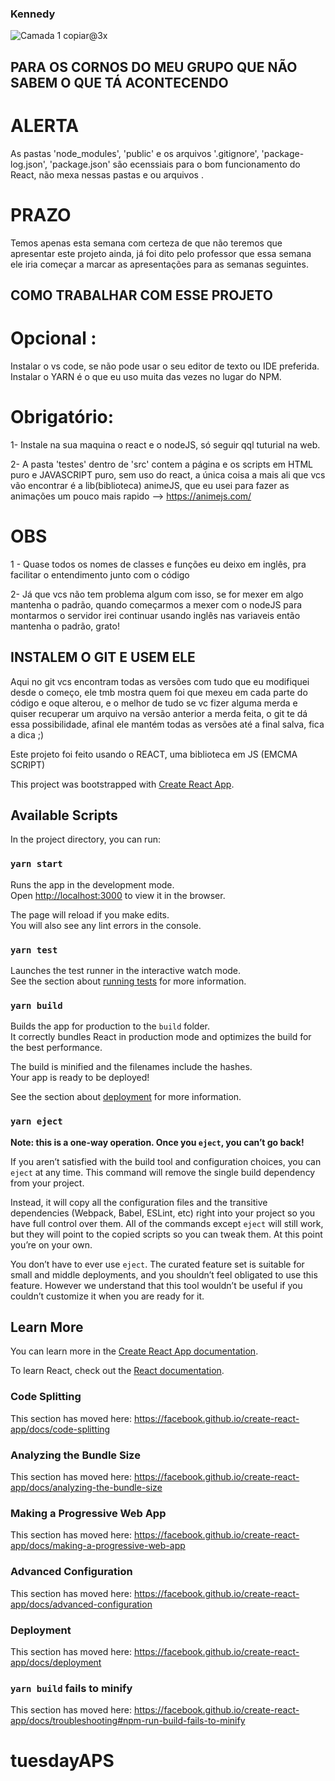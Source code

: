 ### Kennedy

![Camada 1 copiar@3x](https://user-images.githubusercontent.com/56175244/66710915-2d094d00-ed58-11e9-8f83-ee4532db9032.png)


## PARA OS CORNOS DO MEU GRUPO QUE NÃO SABEM O QUE TÁ ACONTECENDO 

# ALERTA 
As pastas 'node_modules', 'public' e os arquivos '.gitignore', 'package-log.json', 'package.json' são ecenssiais para o bom funcionamento do React, não mexa nessas pastas e ou arquivos .

# PRAZO 

Temos apenas esta semana com certeza de que não teremos que apresentar este projeto ainda, já foi dito pelo professor que essa semana ele iria começar a marcar as apresentações para as semanas seguintes.  

## COMO TRABALHAR COM ESSE PROJETO 

# Opcional :

Instalar o vs code, se não pode usar o seu editor de texto ou IDE preferida. 
Instalar o YARN é o que eu uso muita das vezes no lugar do NPM. 


# Obrigatório: 

1- Instale na sua maquina o react e o nodeJS, só seguir qql tuturial na web. 

2- A pasta 'testes' dentro de 'src' contem a página e os scripts em HTML puro e JAVASCRIPT puro, sem uso do react, a única coisa a mais ali que vcs vão encontrar é a lib(biblioteca) animeJS, que eu usei para fazer as animações um pouco mais rapido --> https://animejs.com/

# OBS

1 - Quase todos os nomes de classes e funções eu deixo em inglês, pra facilitar o entendimento junto com o código 

2- Já que vcs não tem problema algum com isso, se for mexer em algo mantenha o padrão, quando começarmos a mexer com o nodeJS para montarmos o servidor irei continuar usando inglês nas variaveis então mantenha o padrão, grato!

## INSTALEM O GIT E USEM ELE 

Aqui no git vcs encontram todas as versões com tudo que eu modifiquei desde o começo, ele tmb mostra quem foi que mexeu em cada parte do código e oque alterou, e o melhor de tudo se vc fizer alguma merda e quiser recuperar um arquivo na versão anterior a merda feita, o git te dá essa possibilidade, afinal ele mantém todas as versões até a final salva, fica a dica ;) 

Este projeto foi feito usando o REACT, uma biblioteca em JS (EMCMA SCRIPT)

This project was bootstrapped with [Create React App](https://github.com/facebook/create-react-app).

## Available Scripts

In the project directory, you can run:

### `yarn start`

Runs the app in the development mode.<br />
Open [http://localhost:3000](http://localhost:3000) to view it in the browser.

The page will reload if you make edits.<br />
You will also see any lint errors in the console.

### `yarn test`

Launches the test runner in the interactive watch mode.<br />
See the section about [running tests](https://facebook.github.io/create-react-app/docs/running-tests) for more information.

### `yarn build`

Builds the app for production to the `build` folder.<br />
It correctly bundles React in production mode and optimizes the build for the best performance.

The build is minified and the filenames include the hashes.<br />
Your app is ready to be deployed!

See the section about [deployment](https://facebook.github.io/create-react-app/docs/deployment) for more information.

### `yarn eject`

**Note: this is a one-way operation. Once you `eject`, you can’t go back!**

If you aren’t satisfied with the build tool and configuration choices, you can `eject` at any time. This command will remove the single build dependency from your project.

Instead, it will copy all the configuration files and the transitive dependencies (Webpack, Babel, ESLint, etc) right into your project so you have full control over them. All of the commands except `eject` will still work, but they will point to the copied scripts so you can tweak them. At this point you’re on your own.

You don’t have to ever use `eject`. The curated feature set is suitable for small and middle deployments, and you shouldn’t feel obligated to use this feature. However we understand that this tool wouldn’t be useful if you couldn’t customize it when you are ready for it.

## Learn More

You can learn more in the [Create React App documentation](https://facebook.github.io/create-react-app/docs/getting-started).

To learn React, check out the [React documentation](https://reactjs.org/).

### Code Splitting

This section has moved here: https://facebook.github.io/create-react-app/docs/code-splitting

### Analyzing the Bundle Size

This section has moved here: https://facebook.github.io/create-react-app/docs/analyzing-the-bundle-size

### Making a Progressive Web App

This section has moved here: https://facebook.github.io/create-react-app/docs/making-a-progressive-web-app

### Advanced Configuration

This section has moved here: https://facebook.github.io/create-react-app/docs/advanced-configuration

### Deployment

This section has moved here: https://facebook.github.io/create-react-app/docs/deployment

### `yarn build` fails to minify

This section has moved here: https://facebook.github.io/create-react-app/docs/troubleshooting#npm-run-build-fails-to-minify
# tuesdayAPS

